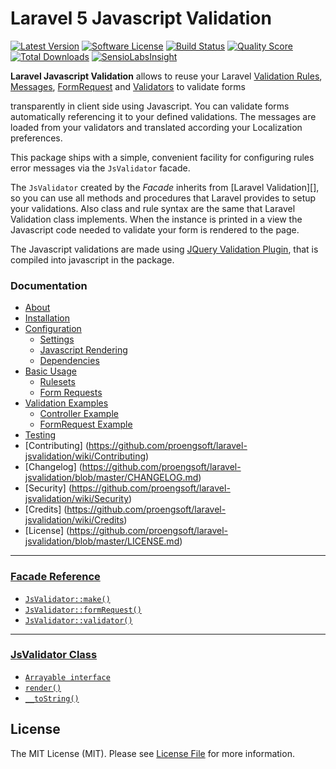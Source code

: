 # Laravel 5 Javascript Validation

[![Latest Version](https://img.shields.io/github/release/proengsoft/laravel-jsvalidation.svg?style=flat-square)](https://github.com/proengsoft/laravel-jsvalidation/releases)
[![Software License](https://img.shields.io/badge/license-MIT-brightgreen.svg?style=flat-square)](LICENSE.md)
[![Build Status](https://img.shields.io/travis/proengsoft/laravel-jsvalidation/master.svg?style=flat-square)](https://travis-ci.org/proengsoft/laravel-jsvalidation)
[![Quality Score](https://img.shields.io/scrutinizer/g/proengsoft/laravel-jsvalidation.svg?style=flat-square)](https://scrutinizer-ci.com/g/proengsoft/laravel-jsvalidation)
[![Total Downloads](https://img.shields.io/packagist/dt/proengsoft/laravel-jsvalidation.svg?style=flat-square)](https://packagist.org/packages/proengsoft/laravel-jsvalidation)
[![SensioLabsInsight](https://insight.sensiolabs.com/projects/ede7cf50-c591-41a0-a6c8-d2e6de4b7131/mini.png)](https://insight.sensiolabs.com/projects/ede7cf50-c591-41a0-a6c8-d2e6de4b7131)

[JQuery Validation Plugin]: http://jqueryvalidation.org/
[FormRequest]: http://laravel.com/docs/5.0/validation#form-request-validation
[Validators]: http://laravel.com/docs/5.0/validation#form-request-validation
[Validation Rules]: http://laravel.com/docs/5.0/validation#available-validation-rules
[Custom Validations]: http://laravel.com/docs/5.0/validation#custom-validation-rules
[Messages]: http://laravel.com/docs/5.0/validation#error-messages-and-views
[Laravel Localization]: http://laravel.com/docs/5.0/localization 
[Validation]: http://laravel.com/docs/5.0/validation 

**Laravel Javascript Validation** allows to reuse your Laravel [Validation Rules][], [Messages][], [FormRequest][] and [Validators][] to validate forms 

 transparently in client side using Javascript. You can validate forms automatically
 referencing it to your defined validations. The messages are loaded from your validators and translated according your Localization preferences.
 
This package ships with a simple, convenient facility for configuring rules error messages via the `JsValidator` facade.

The `JsValidator` created by the *Facade* inherits from [Laravel Validation][], so you can use all methods and procedures that Laravel provides to 
setup your validations. Also class and rule syntax are the same that Laravel Validation class implements. When the instance is printed in a 
view the Javascript code needed to validate your form is rendered to the page.

The Javascript validations are made using [JQuery Validation Plugin][], that is compiled into javascript in the package.

### Documentation

- [About](https://github.com/proengsoft/laravel-jsvalidation/wiki/Home)
- [Installation](https://github.com/proengsoft/laravel-jsvalidation/wiki/Installation)
- [Configuration](https://github.com/proengsoft/laravel-jsvalidation/wiki/Configuration)
  - [Settings](https://github.com/proengsoft/laravel-jsvalidation/wiki/Settings)
  - [Javascript Rendering](https://github.com/proengsoft/laravel-jsvalidation/wiki/Javascript-Rendering)
  - [Dependencies](https://github.com/proengsoft/laravel-jsvalidation/wiki/Dependencies)
- [Basic Usage](https://github.com/proengsoft/laravel-jsvalidation/wiki/Basic-Usage)
  - [Rulesets](https://github.com/proengsoft/laravel-jsvalidation/wiki/Rulesets)
  - [Form Requests](https://github.com/proengsoft/laravel-jsvalidation/wiki/Form-Requests)
- [Validation Examples](https://github.com/proengsoft/laravel-jsvalidation/wiki/Validating-Forms)
  - [Controller Example](https://github.com/proengsoft/laravel-jsvalidation/wiki/Controller-Validation-Example)
  - [FormRequest Example](https://github.com/proengsoft/laravel-jsvalidation/wiki/FormRequest-Validation-Example)
- [Testing](https://github.com/proengsoft/laravel-jsvalidation/wiki/Testing)
- [Contributing] (https://github.com/proengsoft/laravel-jsvalidation/wiki/Contributing)
- [Changelog] (https://github.com/proengsoft/laravel-jsvalidation/blob/master/CHANGELOG.md)
- [Security] (https://github.com/proengsoft/laravel-jsvalidation/wiki/Security)
- [Credits] (https://github.com/proengsoft/laravel-jsvalidation/wiki/Credits)
- [License] (https://github.com/proengsoft/laravel-jsvalidation/blob/master/LICENSE.md)

---

### [Facade Reference](https://github.com/proengsoft/laravel-jsvalidation/wiki/Facade)

* [`JsValidator::make()`](https://github.com/proengsoft/laravel-jsvalidation/wiki/Facade#jsvalidatormake) 
* [`JsValidator::formRequest()`](https://github.com/proengsoft/laravel-jsvalidation/wiki/Facade#jsvalidatorformrequest) 
* [`JsValidator::validator()`](https://github.com/proengsoft/laravel-jsvalidation/wiki/Facade#jsvalidatorvalidator)

---

### [JsValidator Class](https://github.com/proengsoft/laravel-jsvalidation/wiki/JsValidator-Class)
 
* [`Arrayable interface`](https://github.com/proengsoft/laravel-jsvalidation/wiki/JsValidator-Class#arrayableinterface) 
* [`render()`](https://github.com/proengsoft/laravel-jsvalidation/wiki/JsValidator-Class#render) 
* [`__toString()`](https://github.com/proengsoft/laravel-jsvalidation/wiki/JsValidator-Class#tostring) 

## License

The MIT License (MIT). Please see [License File](LICENSE.md) for more information.

